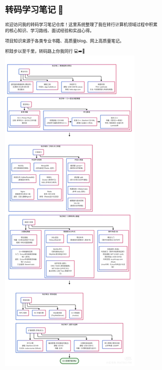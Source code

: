 # 转码学习笔记 📖

欢迎访问我的转码学习笔记仓库！这里系统整理了我在转行计算机领域过程中积累的核心知识、学习路线、面试经验和实战心得。

项目知识来源于各类专业书籍、高质量blog、网上高质量笔记。

积跬步以至千里，转码路上你我同行 💻➡️🚀![](assets/README/学习路线图.jpg)